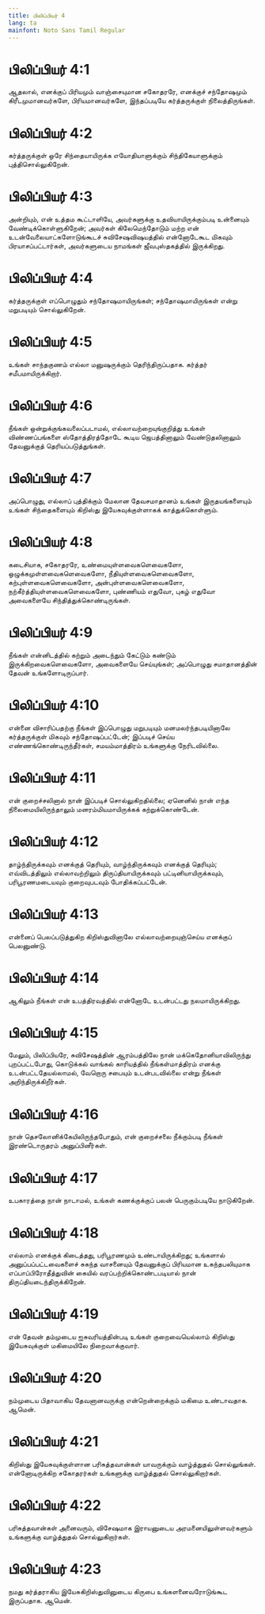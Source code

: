 ```yaml
---
title: பிலிப்பியர் 4
lang: ta
mainfont: Noto Sans Tamil Regular
---
```


# பிலிப்பியர் 4:1

ஆதலால், எனக்குப் பிரியமும் வாஞ்சையுமான சகோதரரே, எனக்குச் சந்தோஷமும் கிரீடமுமானவர்களே, பிரியமானவர்களே, இந்தப்படியே கர்த்தருக்குள் நிலைத்திருங்கள்.

# பிலிப்பியர் 4:2

கர்த்தருக்குள் ஒரே சிந்தையாயிருக்க எயோதியாளுக்கும் சிந்திகேயாளுக்கும் புத்திசொல்லுகிறேன்.

# பிலிப்பியர் 4:3

அன்றியும், என் உத்தம கூட்டாளியே, அவர்களுக்கு உதவியாயிருக்கும்படி உன்னையும் வேண்டிக்கொள்ளுகிறேன்; அவர்கள் கிலேமெந்தோடும் மற்ற என் உடன்வேலையாட்களோடுங்கூடச் சுவிசேஷவிஷயத்தில் என்னோடேகூட மிகவும் பிரயாசப்பட்டார்கள், அவர்களுடைய நாமங்கள் ஜீவபுஸ்தகத்தில் இருக்கிறது.

# பிலிப்பியர் 4:4

கர்த்தருக்குள் எப்பொழுதும் சந்தோஷமாயிருங்கள்; சந்தோஷமாயிருங்கள் என்று மறுபடியும் சொல்லுகிறேன்.

# பிலிப்பியர் 4:5

உங்கள் சாந்தகுணம் எல்லா மனுஷருக்கும் தெரிந்திருப்பதாக. கர்த்தர் சமீபமாயிருக்கிறார்.

# பிலிப்பியர் 4:6

நீங்கள் ஒன்றுக்குங்கவலைப்படாமல், எல்லாவற்றையுங்குறித்து உங்கள் விண்ணப்பங்களை ஸ்தோத்திரத்தோடே கூடிய ஜெபத்தினாலும் வேண்டுதலினாலும் தேவனுக்குத் தெரியப்படுத்துங்கள்.

# பிலிப்பியர் 4:7

அப்பொழுது, எல்லாப் புத்திக்கும் மேலான தேவசமாதானம் உங்கள் இருதயங்களையும் உங்கள் சிந்தைகளையும் கிறிஸ்து இயேசுவுக்குள்ளாகக் காத்துக்கொள்ளும்.

# பிலிப்பியர் 4:8

கடைசியாக, சகோதரரே, உண்மையுள்ளவைகளெவைகளோ, ஒழுக்கமுள்ளவைகளெவைகளோ, நீதியுள்ளவைகளெவைகளோ, கற்புள்ளவைகளெவைகளோ, அன்புள்ளவைகளெவைகளோ, நற்கீர்த்தியுள்ளவைகளெவைகளோ, புண்ணியம் எதுவோ, புகழ் எதுவோ அவைகளையே சிந்தித்துக்கொண்டிருங்கள்.

# பிலிப்பியர் 4:9

நீங்கள் என்னிடத்தில் கற்றும் அடைந்தும் கேட்டும் கண்டும் இருக்கிறவைகளெவைகளோ, அவைகளையே செய்யுங்கள்; அப்பொழுது சமாதானத்தின் தேவன் உங்களோடிருப்பார்.

# பிலிப்பியர் 4:10

என்னை விசாரிப்பதற்கு நீங்கள் இப்பொழுது மறுபடியும் மனமலர்ந்தபடியினாலே கர்த்தருக்குள் மிகவும் சந்தோஷப்பட்டேன்; இப்படிச் செய்ய எண்ணங்கொண்டிருந்தீர்கள், சமயம்மாத்திரம் உங்களுக்கு நேரிடவில்லை.

# பிலிப்பியர் 4:11

என் குறைச்சலினால் நான் இப்படிச் சொல்லுகிறதில்லை; ஏனெனில் நான் எந்த நிலைமையிலிருந்தாலும் மனரம்மியமாயிருக்கக் கற்றுக்கொண்டேன்.

# பிலிப்பியர் 4:12

தாழ்ந்திருக்கவும் எனக்குத் தெரியும், வாழ்ந்திருக்கவும் எனக்குத் தெரியும்; எவ்விடத்திலும் எல்லாவற்றிலும் திருப்தியாயிருக்கவும் பட்டினியாயிருக்கவும், பரிபூரணமடையவும் குறைவுபடவும் போதிக்கப்பட்டேன்.

# பிலிப்பியர் 4:13

என்னைப் பெலப்படுத்துகிற கிறிஸ்துவினாலே எல்லாவற்றையுஞ்செய்ய எனக்குப் பெலனுண்டு.

# பிலிப்பியர் 4:14

ஆகிலும் நீங்கள் என் உபத்திரவத்தில் என்னோடே உடன்பட்டது நலமாயிருக்கிறது.

# பிலிப்பியர் 4:15

மேலும், பிலிப்பியரே, சுவிசேஷத்தின் ஆரம்பத்திலே நான் மக்கெதோனியாவிலிருந்து புறப்பட்டபோது, கொடுக்கல் வாங்கல் காரியத்தில் நீங்கள்மாத்திரம் எனக்கு உடன்பட்டதேயல்லாமல், வேறொரு சபையும் உடன்படவில்லை என்று நீங்கள் அறிந்திருக்கிறீர்கள்.

# பிலிப்பியர் 4:16

நான் தெசலோனிக்கேயிலிருந்தபோதும், என் குறைச்சலை நீக்கும்படி நீங்கள் இரண்டொருதரம் அனுப்பினீர்கள்.

# பிலிப்பியர் 4:17

உபகாரத்தை நான் நாடாமல், உங்கள் கணக்குக்குப் பலன் பெருகும்படியே நாடுகிறேன்.

# பிலிப்பியர் 4:18

எல்லாம் எனக்குக் கிடைத்தது, பரிபூரணமும் உண்டாயிருக்கிறது; உங்களால் அனுப்பப்பட்டவைகளைச் சுகந்த வாசனையும் தேவனுக்குப் பிரியமான உகந்தபலியுமாக எப்பாப்பிரோதீத்துவின் கையில் வரப்பற்றிக்கொண்டபடியால் நான் திருப்தியடைந்திருக்கிறேன்.

# பிலிப்பியர் 4:19

என் தேவன் தம்முடைய ஐசுவரியத்தின்படி உங்கள் குறைவையெல்லாம் கிறிஸ்து இயேசுவுக்குள் மகிமையிலே நிறைவாக்குவார்.

# பிலிப்பியர் 4:20

நம்முடைய பிதாவாகிய தேவனானவருக்கு என்றென்றைக்கும் மகிமை உண்டாவதாக. ஆமென்.

# பிலிப்பியர் 4:21

கிறிஸ்து இயேசுவுக்குள்ளான பரிசுத்தவான்கள் யாவருக்கும் வாழ்த்துதல் சொல்லுங்கள். என்னோடிருக்கிற சகோதரர்கள் உங்களுக்கு வாழ்த்துதல் சொல்லுகிறார்கள்.

# பிலிப்பியர் 4:22

பரிசுத்தவான்கள் அனைவரும், விசேஷமாக இராயனுடைய அரமனையிலுள்ளவர்களும் உங்களுக்கு வாழ்த்துதல் சொல்லுகிறார்கள்.

# பிலிப்பியர் 4:23

நமது கர்த்தராகிய இயேசுகிறிஸ்துவினுடைய கிருபை உங்களனைவரோடுங்கூட இருப்பதாக. ஆமென்.

